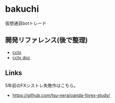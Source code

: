 bakuchi
===

仮想通貨botトレード

## 開発リファレンス(後で整理)

* [cctx](https://github.com/ccxt/ccxt)
* [cctx doc](https://github.com/ccxt/ccxt/wiki)

## Links

5年前のFXシストレ失敗作はこちら。

* https://github.com/tsu-nera/oanda-forex-study/

